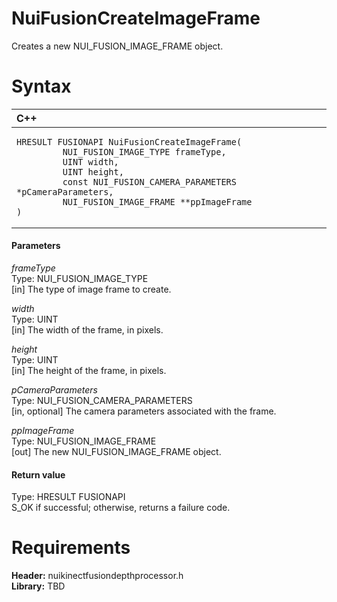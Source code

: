 NuiFusionCreateImageFrame  
=========================  

Creates a new NUI\_FUSION\_IMAGE\_FRAME object. <span id="syntaxSection"></span>

Syntax  
======  

<table>
<colgroup>
<col width="100%" />
</colgroup>
<thead>
<tr class="header">
<th align="left">C++</th>
</tr>
</thead>
<tbody>
<tr class="odd">
<td align="left"><pre><code>HRESULT FUSIONAPI NuiFusionCreateImageFrame(  
         NUI_FUSION_IMAGE_TYPE frameType,  
         UINT width,  
         UINT height,  
         const NUI_FUSION_CAMERA_PARAMETERS *pCameraParameters,  
         NUI_FUSION_IMAGE_FRAME **ppImageFrame  
)</code></pre></td>
</tr>
</tbody>
</table>

<span id="ID4EG"></span>
#### Parameters  

*frameType*    
Type: NUI\_FUSION\_IMAGE\_TYPE  
[in] The type of image frame to create.  

*width*    
Type: UINT  
[in] The width of the frame, in pixels.  

*height*    
Type: UINT  
[in] The height of the frame, in pixels.  

*pCameraParameters*    
Type: NUI\_FUSION\_CAMERA\_PARAMETERS  
[in, optional] The camera parameters associated with the frame.  

*ppImageFrame*    
Type: NUI\_FUSION\_IMAGE\_FRAME  
[out] The new NUI\_FUSION\_IMAGE\_FRAME object.  

<span id="ID4EN"></span>
#### Return value  

Type: HRESULT FUSIONAPI  
S\_OK if successful; otherwise, returns a failure code.  

<span id="requirements"></span>

Requirements  
============  

**Header:** nuikinectfusiondepthprocessor.h  
**Library:** TBD  



<!--Please do not edit the data in the comment block below.-->
<!--
TOCTitle : NuiFusionCreateImageFrame
RLTitle : NuiFusionCreateImageFrame
KeywordK : NuiFusionCreateImageFrame
KeywordF : NuiFusionCreateImageFrame
KeywordF : Microsoft.Kinect.nuikinectfusiondepthprocessor.NuiFusionCreateImageFrame(NUI_FUSION_IMAGE_TYPE,UINT,UINT,NUI_FUSION_CAMERA_PARAMETERS,NUI_FUSION_IMAGE_FRAME@)
KeywordA : M:Microsoft.Kinect.nuikinectfusiondepthprocessor.NuiFusionCreateImageFrame(NUI_FUSION_IMAGE_TYPE,UINT,UINT,NUI_FUSION_CAMERA_PARAMETERS,NUI_FUSION_IMAGE_FRAME@)
AssetID : M:Microsoft.Kinect.nuikinectfusiondepthprocessor.NuiFusionCreateImageFrame(NUI_FUSION_IMAGE_TYPE,UINT,UINT,NUI_FUSION_CAMERA_PARAMETERS,NUI_FUSION_IMAGE_FRAME@)
Locale : en-us
CommunityContent : 1
APIType : Managed
APILocation : 
APIName : Microsoft.Kinect.nuikinectfusiondepthprocessor.NuiFusionCreateImageFrame
TargetOS : Windows
TopicType : kbSyntax
DevLang : C++
DocSet : K4Wv2
ProjType : K4Wv2Proj
Technology : Kinect for Windows
Product : Kinect for Windows SDK v2
productversion : 20
-->
